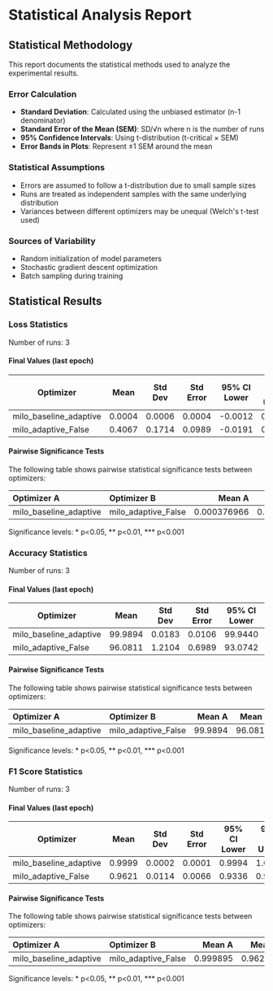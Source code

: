 # Statistical Analysis Report

## Statistical Methodology

This report documents the statistical methods used to analyze the experimental results.

### Error Calculation

- **Standard Deviation**: Calculated using the unbiased estimator (n-1 denominator)
- **Standard Error of the Mean (SEM)**: SD/√n where n is the number of runs
- **95% Confidence Intervals**: Using t-distribution (t-critical × SEM)
- **Error Bands in Plots**: Represent ±1 SEM around the mean

### Statistical Assumptions

- Errors are assumed to follow a t-distribution due to small sample sizes
- Runs are treated as independent samples with the same underlying distribution
- Variances between different optimizers may be unequal (Welch's t-test used)

### Sources of Variability

- Random initialization of model parameters
- Stochastic gradient descent optimization
- Batch sampling during training

## Statistical Results

### Loss Statistics

Number of runs: 3

#### Final Values (last epoch)

| Optimizer | Mean | Std Dev | Std Error | 95% CI Lower | 95% CI Upper |
|-----------|------|---------|-----------|--------------|-------------|
| milo_baseline_adaptive | 0.0004 | 0.0006 | 0.0004 | -0.0012 | 0.0020 |
| milo_adaptive_False | 0.4067 | 0.1714 | 0.0989 | -0.0191 | 0.8324 |

#### Pairwise Significance Tests

The following table shows pairwise statistical significance tests between optimizers:

| Optimizer A           | Optimizer B        |      Mean A |   Mean B | Better                |   p-value | Significant   | Metric     |
|:----------------------|:-------------------|------------:|---------:|:----------------------|----------:|:--------------|:-----------|
| milo_baseline_adaptive | milo_adaptive_False | 0.000376966 | 0.406666 | milo_baseline_adaptive | 0.0545058 |               | final_loss |

Significance levels: * p<0.05, ** p<0.01, *** p<0.001

### Accuracy Statistics

Number of runs: 3

#### Final Values (last epoch)

| Optimizer | Mean | Std Dev | Std Error | 95% CI Lower | 95% CI Upper |
|-----------|------|---------|-----------|--------------|-------------|
| milo_baseline_adaptive | 99.9894 | 0.0183 | 0.0106 | 99.9440 | 100.0349 |
| milo_adaptive_False | 96.0811 | 1.2104 | 0.6989 | 93.0742 | 99.0880 |

#### Pairwise Significance Tests

The following table shows pairwise statistical significance tests between optimizers:

| Optimizer A           | Optimizer B        |   Mean A |   Mean B | Better                |   p-value | Significant   | Metric         |
|:----------------------|:-------------------|---------:|---------:|:----------------------|----------:|:--------------|:---------------|
| milo_baseline_adaptive | milo_adaptive_False |  99.9894 |  96.0811 | milo_baseline_adaptive | 0.0304928 | *             | final_accuracy |

Significance levels: * p<0.05, ** p<0.01, *** p<0.001

### F1 Score Statistics

Number of runs: 3

#### Final Values (last epoch)

| Optimizer | Mean | Std Dev | Std Error | 95% CI Lower | 95% CI Upper |
|-----------|------|---------|-----------|--------------|-------------|
| milo_baseline_adaptive | 0.9999 | 0.0002 | 0.0001 | 0.9994 | 1.0003 |
| milo_adaptive_False | 0.9621 | 0.0114 | 0.0066 | 0.9336 | 0.9905 |

#### Pairwise Significance Tests

The following table shows pairwise statistical significance tests between optimizers:

| Optimizer A           | Optimizer B        |   Mean A |   Mean B | Better                |   p-value | Significant   | Metric         |
|:----------------------|:-------------------|---------:|---------:|:----------------------|----------:|:--------------|:---------------|
| milo_baseline_adaptive | milo_adaptive_False | 0.999895 | 0.962077 | milo_baseline_adaptive | 0.0291927 | *             | final_f1_score |

Significance levels: * p<0.05, ** p<0.01, *** p<0.001

